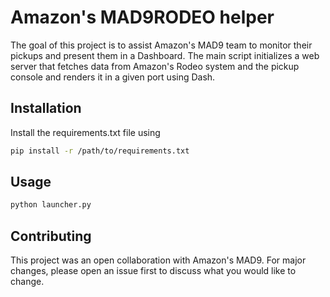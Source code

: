 # Amazon's MAD9RODEO helper

The goal of this project is to assist Amazon's MAD9 team to monitor their pickups and present them in a Dashboard.
The main script initializes a web server that fetches data from Amazon's Rodeo system and the pickup console and renders it in a given port using Dash. 

## Installation

Install the requirements.txt file using

```bash
pip install -r /path/to/requirements.txt
```

## Usage

```bash
python launcher.py
```

## Contributing
This project was an open collaboration with Amazon's MAD9. 
For major changes, please open an issue first to discuss what you would like to change.
